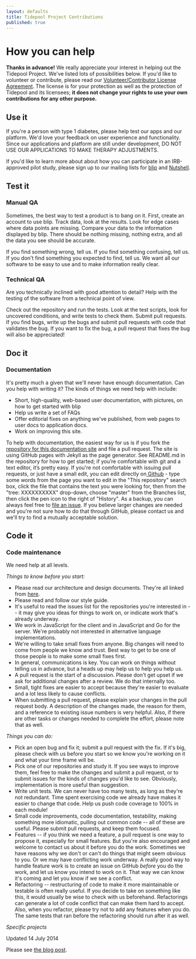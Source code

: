 ```yaml
---
layout: defaults
title: Tidepool Project Contributions
published: true
---
```

# How you can help

**Thanks in advance!** We really appreciate your interest in helping out the Tidepool Project. We've listed lots of possibilities below. If you'd like to volunteer or contribute, please read our [Volunteer/Contributor License Agreement](/files/TidepoolVCLA.pdf). The license is for your protection as well as the protection of Tidepool and its licensees; **it does not change your rights to use your own contributions for any other purpose.**

## Use it

If you're a person with type 1 diabetes, please help test our apps and our platform. We'd love your feedback on user experience and functionality. Since our applications and platform are still under development, DO NOT USE OUR APPLICATIONS TO MAKE THERAPY ADJUSTMENTS.

If you'd like to learn more about about how you can participate in an IRB-approved pilot study, please sign up to our mailing lists for [blip](http://tidepool.org/blip) and [Nutshell](http://tidepool.org/Nutshell).

## Test it

### Manual QA

Sometimes, the best way to test a product is to bang on it. First, create an account to use blip. Track data, look at the results. Look for edge cases where data points are missing. Compare your data to the information displayed by blip. There should be nothing missing, nothing extra, and all the data you see should be accurate.

If you find something wrong, tell us. If you find something confusing, tell us. If you don't find something you expected to find, tell us. We want all our software to be easy to use and to make information really clear.

### Technical QA

Are you technically inclined with good attention to detail? Help with the testing of the software from a technical point of view.

Check out the repository and run the tests. Look at the test scripts, look for uncovered conditions, and write tests to check them. Submit pull requests. If you find bugs, write up the bugs and submit pull requests with code that validates the bug. If you want to fix the bug, a pull request that fixes the bug will also be appreciated!

## Doc it

### Documentation

It's pretty much a given that we'll never have enough documentation. Can you help with writing it? The kinds of things we need help with include:

* Short, high-quality, web-based user documentation, with pictures, on how to get started with blip
* Help us write a set of FAQs
* Offer editorial fixes on anything we've published, from web pages to user docs to application docs.
* Work on improving this site.

To help with documentation, the easiest way for us is if you fork the [repository for this documentation site](https://github.com/tidepool-org/tidepool-org.github.io) and file a pull request. The site is using GitHub pages with Jekyll as the page generator. See README.md in the repository for how to get started; if you’re comfortable with git and a text editor, it’s pretty easy. If you're not comfortable with issuing pull requests, or just have a small edit, you can edit directly on[ Github](https://github.com/tidepool-org/tidepool-org.github.io) - type some words from the page you want to edit in the "This repository" search box, click the file that contains the text you were looking for, then from the "tree: XXXXXXXXXX" drop-down, choose "master" from the Branches list, then click the pen icon to the right of "History". As a backup, you can always feel free to [file an issue](https://github.com/tidepool-org/tidepool-org.github.io/issues). If you believe larger changes are needed and you're not sure how to do that through GitHub, please contact us and we'll try to find a mutually acceptable solution.

## Code it

### Code maintenance

We need help at all levels.

_Things to know before you start:_

* Please read our architecture and design documents. They're all linked from [here](/).
* Please read and follow our style guide.
* It's useful to read the issues list for the repositories you're interested in -- it may give you ideas for things to work on, or indicate work that's already underway.
* We work in JavaScript for the client and in JavaScript and Go for the server. We're probably not interested in alternative language implementations.
* We're willing to take small fixes from anyone. Big changes will need to come from people we know and trust. Best way to get to be one of those people is to make some small fixes first.
* In general, communications is key. You can work on things without telling us in advance, but a heads up may help us to help you help us.
* A pull request is the start of a discussion. Please don't get upset if we ask for additional changes after a review. We do that internally too.
* Small, tight fixes are easier to accept because they're easier to evaluate and a lot less likely to cause conflicts.
* When submitting a pull request, please explain your changes in the pull request body. A description of the changes made, the reason for them, and a reference to existing issue numbers is very helpful. Also, if there are other tasks or changes needed to complete the effort, please note that as well.

_Things you can do:_

* Pick an open bug and fix it; submit a pull request with the fix. If it's big, please check with us before you start so we know you're working on it and what your time frame will be.
* Pick one of our repositories and study it. If you see ways to improve them, feel free to make the changes and submit a pull request, or to submit issues for the kinds of changes you'd like to see. Obviously, implementation is more useful than suggestion.
* Write unit tests. We can never have too many tests, as long as they're not redundant. Time spent exercising code we already have makes it easier to change that code. Help us push code coverage to 100% in each module!
* Small code improvements, code documentation, testability, making something more idiomatic, pulling out common code -- all of these are useful. Please submit pull requests, and keep them focused.
* Features -- if you think we need a feature, a pull request is one way to propose it, especially for small features. But you're also encouraged and welcome to contact us about it before you do the work. Sometimes we have reasons why we don't or can't do things that might seem obvious to you. Or we may have conflicting work underway. A really good way to handle feature work is to create an issue on GitHub *before* you do the work, and let us know you intend to work on it. That way we can know it's coming and let you know if we see a conflict.
* Refactoring -- restructuring of code to make it more maintainable or testable is often really useful. If you decide to take on something like this, it would usually be wise to check with us beforehand. Refactorings can generate a lot of code conflict that can make them hard to accept. Also, when you refactor, please try not to add any features when you do. The same tests that ran before the refactoring should run after it as well.

_Specific projects_

Updated 14 July 2014

Please see [the blog post](http://tidepool.org/2014/07/11/how-can-i-help/).
